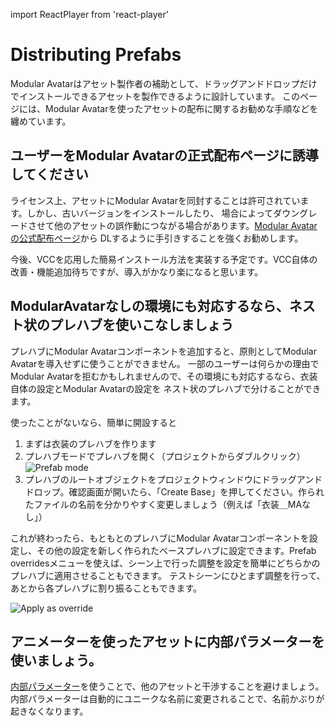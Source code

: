 ﻿---
sidebar_position: 5
sidebar_label: アセット配布に関して
---
import ReactPlayer from 'react-player'

# Distributing Prefabs

Modular Avatarはアセット製作者の補助として、ドラッグアンドドロップだけでインストールできるアセットを製作できるように設計しています。
このページには、Modular Avatarを使ったアセットの配布に関するお勧めな手順などを纏めています。

## ユーザーをModular Avatarの正式配布ページに誘導してください

ライセンス上、アセットにModular Avatarを同封することは許可されています。しかし、古いバージョンをインストールしたり、
場合によってダウングレードさせて他のアセットの誤作動につながる場合があります。[Modular Avatarの公式配布ページ](https://github.com/bdunderscore/modular-avatar/releases)から
DLするように手引きすることを強くお勧めします。

今後、VCCを応用した簡易インストール方法を実装する予定です。VCC自体の改善・機能追加待ちですが、導入がかなり楽になると思います。

## ModularAvatarなしの環境にも対応するなら、ネスト状のプレハブを使いこなしましょう

プレハブにModular Avatarコンポーネントを追加すると、原則としてModular Avatarを導入せずに使うことができません。
一部のユーザーは何らかの理由でModular Avatarを拒むかもしれませんので、その環境にも対応するなら、衣装自体の設定とModular Avatarの設定を
ネスト状のプレハブで分けることができます。

使ったことがないなら、簡単に開設すると

1. まずは衣装のプレハブを作ります
2. プレハブモードでプレハブを開く（プロジェクトからダブルクリック）
   ![Prefab mode](prefab-mode.png)
3. プレハブのルートオブジェクトをプロジェクトウィンドウにドラッグアンドドロップ。確認画面が開いたら、「Create Base」を押してください。作られたファイルの名前を分かりやすく変更しましょう（例えば「衣装＿MAなし」）
   <ReactPlayer playing muted loop playsinline url='/img/creating-base.mp4' />

これが終わったら、もともとのプレハブにModular Avatarコンポーネントを設定し、その他の設定を新しく作られたベースプレハブに設定できます。Prefab overridesメニューを使えば、シーン上で行った調整を設定を簡単にどちらかのプレハブに適用させることもできます。
テストシーンにひとまず調整を行って、あとから各プレハブに割り振ることもできます。

![Apply as override](apply-as-override.png)

## アニメーターを使ったアセットに内部パラメーターを使いましょう。

[内部パラメーター](/docs/reference/parameters.md)を使うことで、他のアセットと干渉することを避けましょう。内部パラメーターは自動的にユニークな名前に変更されることで、名前かぶりが起きなくなります。